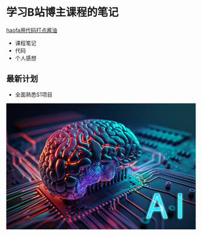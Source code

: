 # 学习B站博主课程的笔记

[haofa用代码打点酱油](https://space.bilibili.com/12420432?spm_id_from=333.788.upinfo.detail.click)
- 课程笔记
- 代码
- 个人感想

## 最新计划
- 全面熟悉S1项目

![A](./Notes/figs/ai_icon.jpg)
